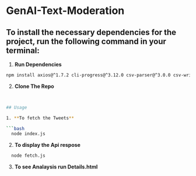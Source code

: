 # GenAI-Text-Moderation


## To install the necessary dependencies for the project, run the following command in your terminal:
1. **Run Dependencies**
   
```bash
npm install axios@^1.7.2 cli-progress@^3.12.0 csv-parser@^3.0.0 csv-writer@^1.6.0 node-fetch@^3.3.2 pg@^8.11.5 puppeteer@^22.10.0

```
2. **Clone The Repo**

```bash
  

## Usage 

1. **To fetch the Tweets**

```bash
  node index.js
```
2. **To display the Api respose**
```bash
  node fetch.js
```

3. **To see Analaysis run Details.html**


  
